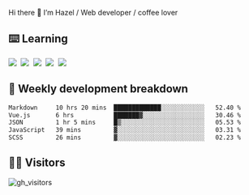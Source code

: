 
Hi there 👋 I’m Hazel / Web developer / coffee lover

## ⌨️ Learning

<samp>
 <a href="https://github.com/vuejs/core"><img src="https://api.iconify.design/logos:vue.svg" /></a>
  <a href="https://github.com/vuejs/core"><img src="https://api.iconify.design/logos:react.svg" /></a>
  <a href="https://github.com/vitejs/vite"><img src="https://api.iconify.design/logos:vitejs.svg" /></a>
  <a href="https://github.com/microsoft/TypeScript"><img src="https://api.iconify.design/logos:typescript-icon.svg" /></a> 
  <a href="https://github.com/unocss/unocss"><img src="https://api.iconify.design/logos:unocss.svg" /></a>
  

</samp>


## 🦀 Weekly development breakdown

<!--START_SECTION:waka-->

```txt
Markdown     10 hrs 20 mins  █████████████░░░░░░░░░░░░   52.40 %
Vue.js       6 hrs           ███████▓░░░░░░░░░░░░░░░░░   30.46 %
JSON         1 hr 5 mins     █▒░░░░░░░░░░░░░░░░░░░░░░░   05.53 %
JavaScript   39 mins         ▓░░░░░░░░░░░░░░░░░░░░░░░░   03.31 %
SCSS         26 mins         ▓░░░░░░░░░░░░░░░░░░░░░░░░   02.23 %
```

<!--END_SECTION:waka-->
## 👬🏻 Visitors

![gh_visitors](https://profile-counter.glitch.me/Hazel-Lin/count.svg)


